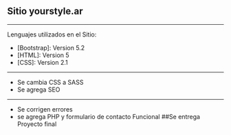 ## Sitio yourstyle.ar
***
Lenguajes utilizados en el Sitio:
* [Bootstrap]: Version 5.2
* [HTML]: Version 5
* [CSS]: Version 2.1
***
* Se cambia CSS a SASS
* Se agrega SEO
***
* Se corrigen errores
* se agrega PHP y formulario de contacto Funcional
##Se entrega Proyecto final
